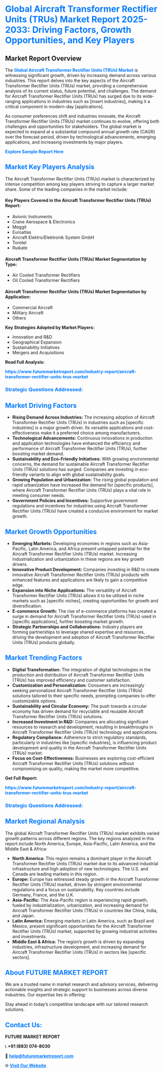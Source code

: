 <h1 style="color: #007BFF;">Global Aircraft Transformer Rectifier Units (TRUs) Market Report 2025-2033: Driving Factors, Growth Opportunities, and Key Players</h1>

<section id="overview">
<h2>Market Report Overview</h2>
<p>The <a href="https://www.futuremarketreport.com/industry-report/aircraft-transformer-rectifier-units-trus-market" style="color: #007BFF; text-decoration: none;"><strong>Global Aircraft Transformer Rectifier Units (TRUs) Market</strong></a> is witnessing significant growth, driven by increasing demand across various industries. This report delves into the key aspects of the Aircraft Transformer Rectifier Units (TRUs) market, providing a comprehensive analysis of its current status, future potential, and challenges. The demand for Aircraft Transformer Rectifier Units (TRUs) has surged due to its wide-ranging applications in industries such as [insert industries], making it a critical component in modern-day [applications].</p>
<p>As consumer preferences shift and industries innovate, the Aircraft Transformer Rectifier Units (TRUs) market continues to evolve, offering both challenges and opportunities for stakeholders. The global market is expected to expand at a substantial compound annual growth rate (CAGR) over the forecast period, driven by technological advancements, emerging applications, and increasing investments by major players.</p>
</section>

<section id="overview">
<p><a href="https://www.futuremarketreport.com/request-sample/reportId=62795" style="color: #007BFF; text-decoration: none;"><strong>Explore Sample Report Here</strong></a></p>
</section>

<section id="key-players">
<h2 style="color: #007BFF;">Market Key Players Analysis</h2>
<p>The Aircraft Transformer Rectifier Units (TRUs) market is characterized by intense competition among key players striving to capture a larger market share. Some of the leading companies in the market include:</p>
<h4>Key Players Covered in the Aircraft Transformer Rectifier Units (TRUs) Report:</h4>
<ul><li>Avionic Instruments</li><li>Crane Aerospace &amp; Electronics</li><li>Meggit</li><li>Euroatlas</li><li>Aircraft Elektro/Elektronik System GmbH</li><li>Torotel</li><li>Ruikate</li></ul>
<h4>Aircraft Transformer Rectifier Units (TRUs) Market Segmentation by Type:</h4>
<ul><li>Air Cooled Transformer Rectifiers</li><li>Oil Cooled Transformer Rectifiers</li></ul>

<h4>Aircraft Transformer Rectifier Units (TRUs) Market Segmentation by Application:</h4>
<ul><li>Commercial Aircraft</li><li>Military Aircraft</li><li>Others</li></ul>
<p><strong>Key Strategies Adopted by Market Players:</strong></p>
<ul>
<li>Innovation and R&D</li>
<li>Geographical Expansion</li>
<li>Sustainability Initiatives</li>
<li>Mergers and Acquisitions</li>
</ul>
</section>

<section>
<p><strong>Read Full Analysis: </strong></p><a href="https://www.futuremarketreport.com/industry-report/aircraft-transformer-rectifier-units-trus-market" style="color: #007BFF; text-decoration: none;"><strong>https://www.futuremarketreport.com/industry-report/aircraft-transformer-rectifier-units-trus-market</strong></a>
<h3 style="color: #007BFF;">Strategic Questions Addressed:</h3>
</section>

<section id="driving-factors">
<h2 style="color: #007BFF;">Market Driving Factors</h2>
<ul>
<li><strong>Rising Demand Across Industries:</strong> The increasing adoption of Aircraft Transformer Rectifier Units (TRUs) in industries such as [specific industries] is a major growth driver. Its versatile applications and cost-effectiveness make it a preferred choice among manufacturers.</li>
<li><strong>Technological Advancements:</strong> Continuous innovations in production and application technologies have enhanced the efficiency and performance of Aircraft Transformer Rectifier Units (TRUs), further boosting market demand.</li>
<li><strong>Sustainability and Eco-Friendly Initiatives:</strong> With growing environmental concerns, the demand for sustainable Aircraft Transformer Rectifier Units (TRUs) solutions has surged. Companies are investing in eco-friendly variants to align with global sustainability goals.</li>
<li><strong>Growing Population and Urbanization:</strong> The rising global population and rapid urbanization have increased the demand for [specific products], where Aircraft Transformer Rectifier Units (TRUs) plays a vital role in meeting consumer needs.</li>
<li><strong>Government Policies and Incentives:</strong> Supportive government regulations and incentives for industries using Aircraft Transformer Rectifier Units (TRUs) have created a conducive environment for market growth.</li>
</ul>
</section>

<section id="growth-opportunities">
<h2 style="color: #007BFF;">Market Growth Opportunities</h2>
<ul>
<li><strong>Emerging Markets:</strong> Developing economies in regions such as Asia-Pacific, Latin America, and Africa present untapped potential for the Aircraft Transformer Rectifier Units (TRUs) market. Increasing industrialization and urbanization in these regions are key growth drivers.</li>
<li><strong>Innovative Product Development:</strong> Companies investing in R&D to create innovative Aircraft Transformer Rectifier Units (TRUs) products with enhanced features and applications are likely to gain a competitive edge.</li>
<li><strong>Expansion into Niche Applications:</strong> The versatility of Aircraft Transformer Rectifier Units (TRUs) allows it to be utilized in niche markets such as [specific niches], creating opportunities for growth and diversification.</li>
<li><strong>E-commerce Growth:</strong> The rise of e-commerce platforms has created a surge in demand for Aircraft Transformer Rectifier Units (TRUs) used in [specific applications], further boosting market growth.</li>
<li><strong>Strategic Partnerships and Collaborations:</strong> Industry players are forming partnerships to leverage shared expertise and resources, driving the development and adoption of Aircraft Transformer Rectifier Units (TRUs) products globally.</li>
</ul>
</section>

<section id="trending-factors">
<h2 style="color: #007BFF;">Market Trending Factors</h2>
<ul>
<li><strong>Digital Transformation:</strong> The integration of digital technologies in the production and distribution of Aircraft Transformer Rectifier Units (TRUs) has improved efficiency and customer satisfaction.</li>
<li><strong>Customization and Personalization:</strong> Consumers are increasingly seeking personalized Aircraft Transformer Rectifier Units (TRUs) solutions tailored to their specific needs, prompting companies to offer customizable options.</li>
<li><strong>Sustainability and Circular Economy:</strong> The push towards a circular economy has driven demand for recyclable and reusable Aircraft Transformer Rectifier Units (TRUs) solutions.</li>
<li><strong>Increased Investment in R&D:</strong> Companies are allocating significant resources to research and development, resulting in breakthroughs in Aircraft Transformer Rectifier Units (TRUs) technology and applications.</li>
<li><strong>Regulatory Compliance:</strong> Adherence to strict regulatory standards, particularly in industries like [specific industries], is influencing product development and quality in the Aircraft Transformer Rectifier Units (TRUs) market.</li>
<li><strong>Focus on Cost-Effectiveness:</strong> Businesses are exploring cost-efficient Aircraft Transformer Rectifier Units (TRUs) solutions without compromising on quality, making the market more competitive.</li>
</ul>
</section>

<section>
<p><strong>Get Full Report: </strong></p><a href="https://www.futuremarketreport.com/industry-report/aircraft-transformer-rectifier-units-trus-market" style="color: #007BFF; text-decoration: none;"><strong>https://www.futuremarketreport.com/industry-report/aircraft-transformer-rectifier-units-trus-market</strong></a>
<h3 style="color: #007BFF;">Strategic Questions Addressed:</h3>
</section>


<section id="regional-analysis">
<h2 style="color: #007BFF;">Market Regional Analysis</h2>
<p>The global Aircraft Transformer Rectifier Units (TRUs) market exhibits varied growth patterns across different regions. The key regions analyzed in this report include North America, Europe, Asia-Pacific, Latin America, and the Middle East & Africa:</p>
<ul>
<li><strong>North America:</strong> This region remains a dominant player in the Aircraft Transformer Rectifier Units (TRUs) market due to its advanced industrial infrastructure and high adoption of new technologies. The U.S. and Canada are leading markets in this region.</li>
<li><strong>Europe:</strong> Europe has witnessed steady growth in the Aircraft Transformer Rectifier Units (TRUs) market, driven by stringent environmental regulations and a focus on sustainability. Key countries include Germany, France, and the U.K.</li>
<li><strong>Asia-Pacific:</strong> The Asia-Pacific region is experiencing rapid growth, fueled by industrialization, urbanization, and increasing demand for Aircraft Transformer Rectifier Units (TRUs) in countries like China, India, and Japan.</li>
<li><strong>Latin America:</strong> Emerging markets in Latin America, such as Brazil and Mexico, present significant opportunities for the Aircraft Transformer Rectifier Units (TRUs) market, supported by growing industrial activities and investments.</li>
<li><strong>Middle East & Africa:</strong> The region’s growth is driven by expanding industries, infrastructure development, and increasing demand for Aircraft Transformer Rectifier Units (TRUs) in sectors like [specific sectors].</li>
</ul>
</section>

<footer>
<h2 style="color: #007BFF;">About FUTURE MARKET REPORT</h2>
<p>We are a trusted name in market research and advisory services, delivering actionable insights and strategic support to businesses across diverse industries. Our expertise lies in offering:</p>

<p>Stay ahead in today’s competitive landscape with our tailored research solutions.</p>

<h2 style="color: #007BFF;">Contact Us:</h2>
<p><strong>FUTURE MARKET REPORT</strong></p>
<p>📞 <strong>+91 (883) 074-8030</strong></p>
<p>📧 <strong><a href="mailto:help@futuremarketreport.com" style="color: #007BFF;">help@futuremarketreport.com</a></strong></p>
<p>🌐 <strong><a href="https://www.futuremarketreport.com/" style="color: #007BFF;">Visit Our Website</a></strong></p>
</footer>